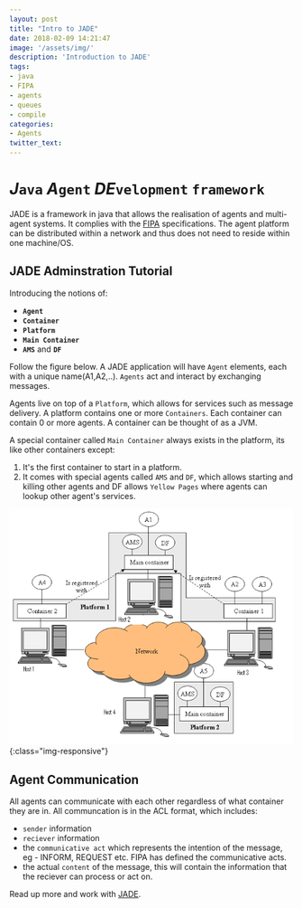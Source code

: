 ```yaml
---
layout: post
title: "Intro to JADE"
date: 2018-02-09 14:21:47
image: '/assets/img/'
description: 'Introduction to JADE'
tags:
- java
- FIPA
- agents
- queues
- compile
categories:
- Agents
twitter_text: 
---
```


# *J*`ava` *A*`gent` *DE*`velopment` `framework`
JADE is a framework in java that allows the realisation of agents and multi-agent systems. It complies with the [FIPA](http://www.fipa.org/) specifications. The agent platform can be distributed within a network and thus does not need to reside within one machine/OS.

## JADE Adminstration Tutorial
Introducing the notions of:
- **`Agent`**
- **`Container`**
- **`Platform`**
- **`Main Container`**
- **`AMS`** and **`DF`**

Follow the figure below. A JADE application will have `Agent` elements, each with a unique name(A1,A2,..). `Agents` act and interact by exchanging messages. 

Agents live on top of a `Platform`, which allows for services such as message delivery. A platform contains one or more `Containers`. Each container can contain 0 or more agents. A container can be thought of as a JVM.

A special container called `Main Container` always exists in the platform, its like other containers except:
1. It's the first container to start in a platform.
2. It comes with special agents called `AMS` and `DF`, which allows starting and killing other agents and DF allows `Yellow Pages` where agents can lookup other agent's services.

![Output](/assets/img/JADE/1.png){:class="img-responsive"}

## Agent Communication
All agents can communicate with each other regardless of what container they are in. All communcation is in the ACL format, which includes:
- `sender` information
- `reciever` information
- the `communicative act` which represents the intention of the message, eg - INFORM, REQUEST etc. FIPA has defined the communicative acts.
- the actual `content` of the message, this will contain the information that the reciever can process or act on.



Read up more and work with [JADE](http://jade.tilab.com/).
